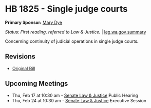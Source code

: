 # HB 1825 - Single judge courts
**Primary Sponsor:** [Mary Dye](/person/leg/mary.dye.md)

*Status: First reading, referred to Law & Justice.* | [leg.wa.gov summary](https://app.leg.wa.gov/billsummary?BillNumber=1825&Year=2021)

Concerning continuity of judicial operations in single judge courts.

## Revisions
* [Original Bill](1/)

## Upcoming Meetings
* Thu, Feb 17 at 10:30 am - [Senate Law & Justice](/senate/2021-22/LAW/) Public Hearing
* Thu, Feb 24 at 10:30 am - [Senate Law & Justice](/senate/2021-22/LAW/) Executive Session